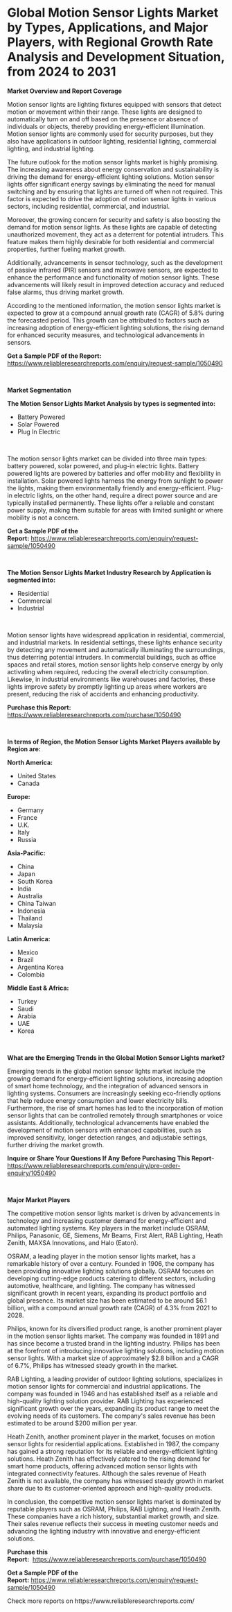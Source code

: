 <p><h1>Global Motion Sensor Lights Market by Types, Applications, and Major Players, with Regional Growth Rate Analysis and Development Situation, from 2024 to 2031</h1></p><p><strong>Market Overview and Report Coverage</strong></p>
<p><p>Motion sensor lights are lighting fixtures equipped with sensors that detect motion or movement within their range. These lights are designed to automatically turn on and off based on the presence or absence of individuals or objects, thereby providing energy-efficient illumination. Motion sensor lights are commonly used for security purposes, but they also have applications in outdoor lighting, residential lighting, commercial lighting, and industrial lighting.</p><p>The future outlook for the motion sensor lights market is highly promising. The increasing awareness about energy conservation and sustainability is driving the demand for energy-efficient lighting solutions. Motion sensor lights offer significant energy savings by eliminating the need for manual switching and by ensuring that lights are turned off when not required. This factor is expected to drive the adoption of motion sensor lights in various sectors, including residential, commercial, and industrial.</p><p>Moreover, the growing concern for security and safety is also boosting the demand for motion sensor lights. As these lights are capable of detecting unauthorized movement, they act as a deterrent for potential intruders. This feature makes them highly desirable for both residential and commercial properties, further fueling market growth.</p><p>Additionally, advancements in sensor technology, such as the development of passive infrared (PIR) sensors and microwave sensors, are expected to enhance the performance and functionality of motion sensor lights. These advancements will likely result in improved detection accuracy and reduced false alarms, thus driving market growth.</p><p>According to the mentioned information, the motion sensor lights market is expected to grow at a compound annual growth rate (CAGR) of 5.8% during the forecasted period. This growth can be attributed to factors such as increasing adoption of energy-efficient lighting solutions, the rising demand for enhanced security measures, and technological advancements in sensors.</p></p>
<p><strong>Get a Sample PDF of the Report:</strong> <a href="https://www.reliableresearchreports.com/enquiry/request-sample/1050490">https://www.reliableresearchreports.com/enquiry/request-sample/1050490</a></p>
<p>&nbsp;</p>
<p><strong>Market Segmentation</strong></p>
<p><strong>The Motion Sensor Lights Market Analysis by types is segmented into:</strong></p>
<p><ul><li>Battery Powered</li><li>Solar Powered</li><li>Plug In Electric</li></ul></p>
<p>&nbsp;</p>
<p><p>The motion sensor lights market can be divided into three main types: battery powered, solar powered, and plug-in electric lights. Battery powered lights are powered by batteries and offer mobility and flexibility in installation. Solar powered lights harness the energy from sunlight to power the lights, making them environmentally friendly and energy-efficient. Plug-in electric lights, on the other hand, require a direct power source and are typically installed permanently. These lights offer a reliable and constant power supply, making them suitable for areas with limited sunlight or where mobility is not a concern.</p></p>
<p><strong>Get a Sample PDF of the Report:</strong>&nbsp;<a href="https://www.reliableresearchreports.com/enquiry/request-sample/1050490">https://www.reliableresearchreports.com/enquiry/request-sample/1050490</a></p>
<p>&nbsp;</p>
<p><strong>The Motion Sensor Lights Market Industry Research by Application is segmented into:</strong></p>
<p><ul><li>Residential</li><li>Commercial</li><li>Industrial</li></ul></p>
<p>&nbsp;</p>
<p><p>Motion sensor lights have widespread application in residential, commercial, and industrial markets. In residential settings, these lights enhance security by detecting any movement and automatically illuminating the surroundings, thus deterring potential intruders. In commercial buildings, such as office spaces and retail stores, motion sensor lights help conserve energy by only activating when required, reducing the overall electricity consumption. Likewise, in industrial environments like warehouses and factories, these lights improve safety by promptly lighting up areas where workers are present, reducing the risk of accidents and enhancing productivity.</p></p>
<p><strong>Purchase this Report:</strong>&nbsp; <a href="https://www.reliableresearchreports.com/purchase/1050490">https://www.reliableresearchreports.com/purchase/1050490</a></p>
<p>&nbsp;</p>
<p><strong>In terms of Region, the Motion Sensor Lights Market Players available by Region are:</strong></p>
<p>
    <p> <strong> North America: </strong>
        <ul>
            <li>United States</li>
            <li>Canada</li>
        </ul>
        </p> 
    <p> <strong> Europe: </strong>
        <ul>
            <li>Germany</li>
            <li>France</li>
            <li>U.K.</li>
            <li>Italy</li>
            <li>Russia</li>
        </ul>
        </p> 
    <p> <strong> Asia-Pacific: </strong>
        <ul>
            <li>China</li>
            <li>Japan</li>
            <li>South Korea</li>
            <li>India</li>
            <li>Australia</li>
            <li>China Taiwan</li>
            <li>Indonesia</li>
            <li>Thailand</li>
            <li>Malaysia</li>
        </ul>
        </p> 
    <p> <strong> Latin America: </strong>
        <ul>
            <li>Mexico</li>
            <li>Brazil</li>
            <li>Argentina Korea</li>
            <li>Colombia</li>
        </ul>
        </p> 
    <p> <strong> Middle East & Africa: </strong>
        <ul>
            <li>Turkey</li>
            <li>Saudi</li>
            <li>Arabia</li>
            <li>UAE</li>
            <li>Korea</li>
        </ul>
    </p>
    </p>
<p>&nbsp;</p>
<p><strong>What are the Emerging Trends in the Global Motion Sensor Lights market?</strong></p>
<p><p>Emerging trends in the global motion sensor lights market include the growing demand for energy-efficient lighting solutions, increasing adoption of smart home technology, and the integration of advanced sensors in lighting systems. Consumers are increasingly seeking eco-friendly options that help reduce energy consumption and lower electricity bills. Furthermore, the rise of smart homes has led to the incorporation of motion sensor lights that can be controlled remotely through smartphones or voice assistants. Additionally, technological advancements have enabled the development of motion sensors with enhanced capabilities, such as improved sensitivity, longer detection ranges, and adjustable settings, further driving the market growth.</p></p>
<p><strong>Inquire or Share Your Questions If Any Before Purchasing This Report</strong>- <a href="https://www.reliableresearchreports.com/enquiry/pre-order-enquiry/1050490">https://www.reliableresearchreports.com/enquiry/pre-order-enquiry/1050490</a></p>
<p>&nbsp;</p>
<p><strong>Major Market Players</strong></p>
<p><p>The competitive motion sensor lights market is driven by advancements in technology and increasing customer demand for energy-efficient and automated lighting systems. Key players in the market include OSRAM, Philips, Panasonic, GE, Siemens, Mr Beams, First Alert, RAB Lighting, Heath Zenith, MAXSA Innovations, and Halo (Eaton).</p><p>OSRAM, a leading player in the motion sensor lights market, has a remarkable history of over a century. Founded in 1906, the company has been providing innovative lighting solutions globally. OSRAM focuses on developing cutting-edge products catering to different sectors, including automotive, healthcare, and lighting. The company has witnessed significant growth in recent years, expanding its product portfolio and global presence. Its market size has been estimated to be around $6.1 billion, with a compound annual growth rate (CAGR) of 4.3% from 2021 to 2028.</p><p>Philips, known for its diversified product range, is another prominent player in the motion sensor lights market. The company was founded in 1891 and has since become a trusted brand in the lighting industry. Philips has been at the forefront of introducing innovative lighting solutions, including motion sensor lights. With a market size of approximately $2.8 billion and a CAGR of 6.7%, Philips has witnessed steady growth in the market.</p><p>RAB Lighting, a leading provider of outdoor lighting solutions, specializes in motion sensor lights for commercial and industrial applications. The company was founded in 1946 and has established itself as a reliable and high-quality lighting solution provider. RAB Lighting has experienced significant growth over the years, expanding its product range to meet the evolving needs of its customers. The company's sales revenue has been estimated to be around $200 million per year.</p><p>Heath Zenith, another prominent player in the market, focuses on motion sensor lights for residential applications. Established in 1987, the company has gained a strong reputation for its reliable and energy-efficient lighting solutions. Heath Zenith has effectively catered to the rising demand for smart home products, offering advanced motion sensor lights with integrated connectivity features. Although the sales revenue of Heath Zenith is not available, the company has witnessed steady growth in market share due to its customer-oriented approach and high-quality products.</p><p>In conclusion, the competitive motion sensor lights market is dominated by reputable players such as OSRAM, Philips, RAB Lighting, and Heath Zenith. These companies have a rich history, substantial market growth, and size. Their sales revenue reflects their success in meeting customer needs and advancing the lighting industry with innovative and energy-efficient solutions.</p></p>
<p><strong>Purchase this Report:</strong>&nbsp;&nbsp;<a href="https://www.reliableresearchreports.com/purchase/1050490">https://www.reliableresearchreports.com/purchase/1050490</a></p>
<p></p>
<p><strong>Get a Sample PDF of the Report:</strong>&nbsp;<a href="https://www.reliableresearchreports.com/enquiry/request-sample/1050490">https://www.reliableresearchreports.com/enquiry/request-sample/1050490</a></p>
<p>Check more reports on https://www.reliableresearchreports.com/</p>